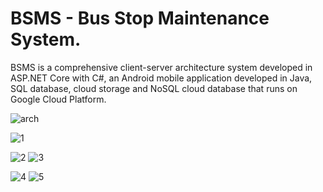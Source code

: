 # BSMS - Bus Stop Maintenance System.
BSMS is a comprehensive client-server architecture system developed in ASP.NET Core with C#,
an Android mobile application developed in Java, SQL database,
cloud storage and NoSQL cloud database that runs on Google Cloud Platform.


![arch](https://github.com/GrigoryLunev/BSMS_Bus_Stop_Maintenance_System/assets/30550611/8755c417-e88d-4dd8-8df2-fb00f1a99154)

![1](https://github.com/GrigoryLunev/BSMS_Bus_Stop_Maintenance_System/assets/30550611/ef71b721-e673-4814-8694-1d9b437c48a6)

![2](https://github.com/GrigoryLunev/BSMS_Bus_Stop_Maintenance_System/assets/30550611/70fcfc7d-fe3f-4051-bf58-6810ad0a6d95) ![3](https://github.com/GrigoryLunev/BSMS_Bus_Stop_Maintenance_System/assets/30550611/aea8cbea-75d1-4357-9676-773030d82625)



![4](https://github.com/GrigoryLunev/BSMS_Bus_Stop_Maintenance_System/assets/30550611/c1b78b3d-d58d-48a2-8366-14034b5bd228)              ![5](https://github.com/GrigoryLunev/BSMS_Bus_Stop_Maintenance_System/assets/30550611/b7b04288-3cd2-4814-bdd9-d0eec6c2eaab)

